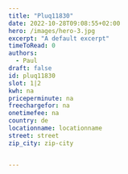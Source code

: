 ```yaml
---
title: "Pluq11830"
date: 2022-10-28T09:08:55+02:00
hero: /images/hero-3.jpg
excerpt: "A default excerpt"
timeToRead: 0
authors:
  - Paul
draft: false
id: pluq11830
slot: 1|2
kwh: na
priceperminute: na
freechargefor: na
onetimefee: na
country: de
locationname: locationname
street: street
zip_city: zip-city


---
```

